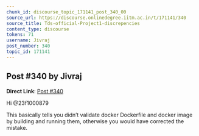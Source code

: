 ```yaml
---
chunk_id: discourse_topic_171141_post_340_00
source_url: https://discourse.onlinedegree.iitm.ac.in/t/171141/340
source_title: Tds-official-Project1-discrepencies
content_type: discourse
tokens: 71
username: Jivraj
post_number: 340
topic_id: 171141
---
```


## Post #340 by Jivraj

**Direct Link**: [Post #340](https://discourse.onlinedegree.iitm.ac.in/t/171141/340)

Hi @23f1000879

This basically tells you didn’t validate docker Dockerfile and docker image by building and running them, otherwise you would have corrected the mistake.
